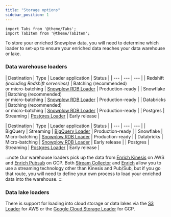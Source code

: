 ```yaml
---
title: "Storage options"
sidebar_position: 1
---
```


```mdx-code-block
import Tabs from '@theme/Tabs';
import TabItem from '@theme/TabItem';
```

To store your enriched Snowplow data, you will need to determine which loader to set-up to ensure your enriched data reaches your data warehouse or lake. 

### Data warehouse loaders

<Tabs groupId="cloud" queryString>
  <TabItem value="aws" label="AWS" default>

| Destination | Type | Loader application | Status |
| --- | --- | --- |
| Redshift<br/>_(including Redshift serverless)_ | Batching (recommended)<br/>or micro-batching | [Snowplow RDB Loader](/docs/pipeline-components-and-applications/loaders-storage-targets/snowplow-rdb-loader/index.md) | Production-ready |
| Snowflake | Batching (recommended)<br/>or micro-batching | [Snowplow RDB Loader](/docs/pipeline-components-and-applications/loaders-storage-targets/snowplow-rdb-loader/index.md) | Production-ready |
| Databricks | Batching (recommended)<br/>or micro-batching | [Snowplow RDB Loader](/docs/pipeline-components-and-applications/loaders-storage-targets/snowplow-rdb-loader/index.md) | Production-ready |
| Postgres | Streaming | [Postgres Loader](/docs/pipeline-components-and-applications/loaders-storage-targets/snowplow-postgres-loader/index.md) | Early release |

  </TabItem>
  <TabItem value="gcp" label="GCP">

| Destination | Type | Loader application | Status |
| --- | --- | --- |
| BigQuery | Streaming | [BigQuery Loader](/docs/pipeline-components-and-applications/loaders-storage-targets/bigquery-loader/index.md) | Production-ready |
| Snowflake | Micro-batching | [Snowplow RDB Loader](/docs/pipeline-components-and-applications/loaders-storage-targets/snowplow-rdb-loader/index.md) | Production-ready |
| Databricks | Micro-batching | [Snowplow RDB Loader](/docs/pipeline-components-and-applications/loaders-storage-targets/snowplow-rdb-loader/index.md) | Early release |
| Postgres | Streaming | [Postgres Loader](/docs/pipeline-components-and-applications/loaders-storage-targets/snowplow-postgres-loader/index.md) | Early release |

  </TabItem>
</Tabs>

:::note
Our warehouse loaders pick up the data from [Enrich Kinesis](/docs/pipeline-components-and-applications/enrichment-components/enrich-kinesis/index.md) on AWS and [Enrich Pubsub](/docs/pipeline-components-and-applications/enrichment-components/enrich-pubsub/index.md) on GCP. Both [Stream Collector](/docs/pipeline-components-and-applications/stream-collector/index.md) and [Enrich](/docs/pipeline-components-and-applications/enrichment-components/index.md) allow you to use a streaming technology other than Kinesis and Pub/Sub, but if you go that route, you will need to define your own process to load your enriched data into the warehouse.
:::

### Data lake loaders

There is support for loading into cloud storage or data lakes via the [S3 Loader](/docs/pipeline-components-and-applications/loaders-storage-targets/s3-loader/index.md) for AWS or the [Google Cloud Storage Loader](/docs/pipeline-components-and-applications/loaders-storage-targets/google-cloud-storage-loader/index.md) for GCP.
